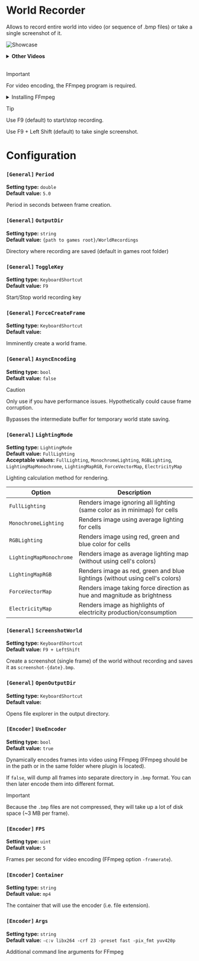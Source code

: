 
# World Recorder

Allows to record entire world into video (or sequence of .bmp files) or take a single screenshot of it.

![Showcase](readme-res/showcase.gif)

<details>
<summary><b>Other Videos</b></summary>

> Degraded quality due to `.mp4` -> `.gif` conversion.
> The original video quality can be configured from FFmpeg encoding arguments (see below).

**Used RGB lighting mode:**

![RGB World](readme-res/rgb-world.gif)

**Long recording of crystal growing in lava:**

![Crystal in the world of lava](readme-res/lava-crystal.gif)

</details>
<br>

> [!IMPORTANT]
> For video encoding, the FFmpeg program is required.
> <details>
> <summary>Installing FFmpeg</summary>
> 
> ### Method 1: Place in game directory
> 
> 1. Download the same ZIP file as above
> 2. Extract only `ffmpeg.exe` from the `bin` folder
> 3. Place `ffmpeg.exe` in the same folder where plugin's `.dll` (`world_recorder.dll`) is located.
> 
> ### Method 2: Install to system PATH
> 
> 1. Download the Windows build from [FFmpeg's official site](https://ffmpeg.org/download.html#build-windows)
>    - Direct link: https://www.gyan.dev/ffmpeg/builds/#release-builds
> 2. Choose the `ffmpeg-release-essentials.zip` (`.7z`) file
> 3. Extract the `.zip` (`.7z`) to a permanent location (e.g., `C:\Program Files\ffmpeg`)
> 4. Add FFmpeg to your system PATH:
>    - Open Start Menu -> search for "Edit environment variables"
>    - Under "System variables", select `Path` -> Edit
>    - Click New -> Add the path to the `bin` folder (e.g., `C:\Program Files\ffmpeg\bin`)
>    - Click OK to save all changes
> </details>

> [!TIP]
> Use F9 (default) to start/stop recording.
>
> Use F9 + Left Shift (default) to take single screenshot.

# Configuration

### `[General]` `Period`

**Setting type:** `double` \
**Default value:** `5.0`

Period in seconds between frame creation.

### `[General]` `OutputDir`

**Setting type:** `string` \
**Default value:** `{path to games root}/WorldRecordings`

Directory where recording are saved (default in games root folder)

### `[General]` `ToggleKey`

**Setting type:** `KeyboardShortcut` \
**Default value:** `F9`

Start/Stop world recording key

### `[General]` `ForceCreateFrame`

**Setting type:** `KeyboardShortcut` \
**Default value:** ` `

Imminently create a world frame.

### `[General]` `AsyncEncoding`

**Setting type:** `bool` \
**Default value:** `false`

> [!CAUTION]
> Only use if you have performance issues. Hypothetically could cause frame corruption.

Bypasses the intermediate buffer for temporary world state saving.

### `[General]` `LightingMode`

**Setting type:** `LightingMode` \
**Default value:** `FullLighting` \
**Acceptable values:** `FullLighting`, `MonochromeLighting`, `RGBLighting`, `LightingMapMonochrome`, `LightingMapRGB`, `ForceVectorMap`, `ElectricityMap`

Lighting calculation method for rendering.

| Option                  | Description                                                                  |
| ----------------------- | ---------------------------------------------------------------------------- |
| `FullLighting`          | Renders image ignoring all lighting (same color as in minimap) for cells     |
| `MonochromeLighting`    | Renders image using average lighting for cells                               |
| `RGBLighting`           | Renders image using red, green and blue color for cells                      |
| `LightingMapMonochrome` | Renders image as average lighting map (without using cell's colors)          |
| `LightingMapRGB`        | Renders image as red, green and blue lightings (without using cell's colors) |
| `ForceVectorMap`        | Renders image taking force direction as hue and magnitude as brightness      |
| `ElectricityMap`        | Renders image as highlights of electricity production/consumption            |

### `[General]` `ScreenshotWorld`

**Setting type:** `KeyboardShortcut` \
**Default value:** `F9 + LeftShift`

Create a screenshot (single frame) of the world without recording and saves it as `screenshot-{date}.bmp`.

### `[General]` `OpenOutputDir`

**Setting type:** `KeyboardShortcut` \
**Default value:** ` `

Opens file explorer in the output directory.

### `[Encoder]` `UseEncoder`

**Setting type:** `bool` \
**Default value:** `true`

Dynamically encodes frames into video using FFmpeg (FFmpeg should be in the path or in the same folder where plugin is located).

If `false`, will dump all frames into separate directory in `.bmp` format. You can then later encode them into different format.

> [!IMPORTANT]
> Because the `.bmp` files are not compressed, they will take up a lot of disk space (~3 MB per frame).

### `[Encoder]` `FPS`

**Setting type:** `uint` \
**Default value:** `5`

Frames per second for video encoding (FFmpeg option `-framerate`).

### `[Encoder]` `Container`

**Setting type:** `string` \
**Default value:** `mp4`

The container that will use the encoder (i.e. file extension).

### `[Encoder]` `Args`

**Setting type:** `string` \
**Default value:** `-c:v libx264 -crf 23 -preset fast -pix_fmt yuv420p`

Additional command line arguments for FFmpeg
